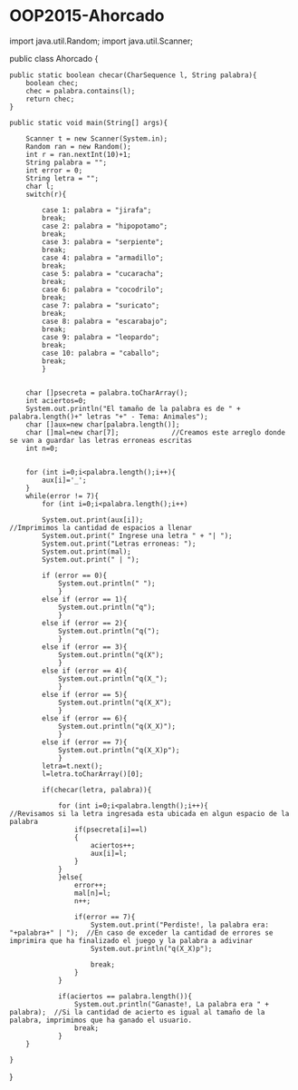 # OOP2015-Ahorcado
import java.util.Random;
import java.util.Scanner;


public class Ahorcado {
	
	public static boolean checar(CharSequence l, String palabra){
		boolean chec;
		chec = palabra.contains(l);
		return chec;
	}

	public static void main(String[] args){
		
		Scanner t = new Scanner(System.in);
		Random ran = new Random();
		int r = ran.nextInt(10)+1;
		String palabra = "";
		int error = 0;
		String letra = "";
		char l;	
		switch(r){					

			case 1: palabra = "jirafa";
			break;
			case 2: palabra = "hipopotamo";
			break;
			case 3: palabra = "serpiente";
			break;
			case 4: palabra = "armadillo";
			break;
			case 5: palabra = "cucaracha";
			break;
			case 6: palabra = "cocodrilo";
			break;
			case 7: palabra = "suricato";
			break;
			case 8: palabra = "escarabajo";
			break;
			case 9: palabra = "leopardo";
			break;
			case 10: palabra = "caballo";
			break;
			}
		
		
		char []psecreta = palabra.toCharArray();
		int aciertos=0;
		System.out.println("El tamaño de la palabra es de " + palabra.length()+" letras "+" - Tema: Animales");
		char []aux=new char[palabra.length()];
		char []mal=new char[7];				//Creamos este arreglo donde se van a guardar las letras erroneas escritas
		int n=0;
		
		
		for (int i=0;i<palabra.length();i++){
			aux[i]='_';
		}
		while(error != 7){										
			for (int i=0;i<palabra.length();i++)	
				
			System.out.print(aux[i]);							//Imprimimos la cantidad de espacios a llenar
			System.out.print(" Ingrese una letra " + "| ");
			System.out.print("Letras erroneas: ");
			System.out.print(mal);
			System.out.print(" | ");
		
			if (error == 0){
				System.out.println(" ");	
				}
			else if (error == 1){
				System.out.println("q");	
				}
			else if (error == 2){
				System.out.println("q(");	
				}
			else if (error == 3){
				System.out.println("q(X");	
				}
			else if (error == 4){
				System.out.println("q(X_");	
				}
			else if (error == 5){
				System.out.println("q(X_X");	
				}
			else if (error == 6){
				System.out.println("q(X_X)");	
				}
			else if (error == 7){
				System.out.println("q(X_X)p");	
				}
			letra=t.next();
			l=letra.toCharArray()[0];
			
			if(checar(letra, palabra)){
				
				for (int i=0;i<palabra.length();i++){				//Revisamos si la letra ingresada esta ubicada en algun espacio de la palabra
					if(psecreta[i]==l)
					{
						aciertos++;
						aux[i]=l;
					}
				}
				}else{
					error++;
					mal[n]=l;
					n++;
					
					if(error == 7){
						System.out.print("Perdiste!, la palabra era: "+palabra+" | ");	//En caso de exceder la cantidad de errores se imprimira que ha finalizado el juego y la palabra a adivinar
						System.out.println("q(X_X)p");	
						
						break;
					}
				}
				
				if(aciertos == palabra.length()){
					System.out.println("Ganaste!, La palabra era " + palabra);	//Si la cantidad de acierto es igual al tamaño de la palabra, imprimimos que ha ganado el usuario.	
					break;
				}
		}
		
	}
}
